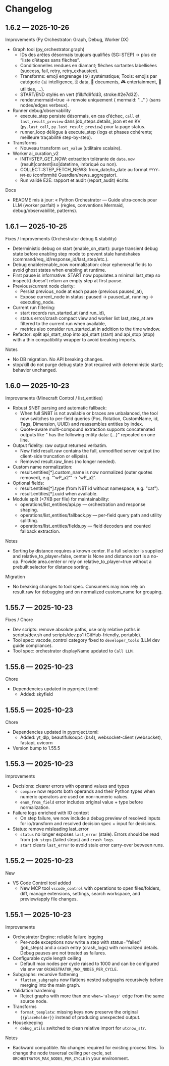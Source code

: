 # Changelog

## 1.6.2 — 2025-10-26

Improvements (Py Orchestrator: Graph, Debug, Worker DX)
- Graph tool (py_orchestrator.graph)
  - IDs des arêtes désormais toujours qualifiés (SG::STEP) → plus de “liste d’étapes sans flèches”.
  - Conditionnelles rendues en diamant; flèches sortantes labellisées (success, fail, retry, retry_exhausted).
  - Transforms: emoji engrenage (⚙️) systématique; Tools: emojis par catégorie (📊 intelligence, 🗄️ data, 📄 documents, 🎮 entertainment, 🔢 utilities, …).
  - START/END stylés en vert (fill:#d9fdd3, stroke:#2e7d32).
  - render.mermaid=true → renvoie uniquement { mermaid: "..." } (sans nodes/edges verbeux).
- Runner debug/observability
  - execute_step persiste désormais, en cas d’échec, `call` et `last_result_preview` dans job_steps.details_json et en KV (`py.last_call`, `py.last_result_preview`) pour la page status.
  - runner_loop délègue à execute_step (logs et phases cohérents; meilleure traçabilité step-by-step).
- Transforms
  - Nouveau transform `set_value` (utilitaire scalaire).
- Worker ai_curation_v2
  - INIT::STEP_GET_NOW: extraction tolérante de `date.now` (result|content|iso|datetime, imbriqué ou non).
  - COLLECT::STEP_FETCH_NEWS: from_date/to_date au format `YYYY-MM-DD` (conformité Guardian/news_aggregator).
  - Run validé E2E: rapport et audit (report_audit) écrits.

Docs
- README mis à jour: « Python Orchestrator — Guide ultra‑concis pour LLM (worker parfait) » (règles, conventions Mermaid, debug/observabilité, patterns).

## 1.6.1 — 2025-10-25

Fixes / Improvements (Orchestrator debug & stability)
- Deterministic debug on start (enable_on_start): purge transient debug state before enabling step mode to prevent stale handshakes (command/req_id/response_id/last_step/etc.).
- Debug enable/enable_now normalization: clear ephemeral fields to avoid ghost states when enabling at runtime.
- First pause is informative: START now populates a minimal last_step so inspect() doesn’t return an empty step at first pause.
- Previous/current node clarity:
  - Persist previous_node at each pause (previous paused_at),
  - Expose current_node in status: paused → paused_at, running → executing_node.
- Current run filtering:
  - start records run_started_at (and run_id),
  - status error/crash compact view and worker list last_step_at are filtered to the current run when available,
  - metrics also consider run_started_at in addition to the time window.
- Refactor: split api_start_stop into api_start (start) and api_stop (stop) with a thin compatibility wrapper to avoid breaking imports.

Notes
- No DB migration. No API breaking changes.
- stop/kill do not purge debug state (not required with deterministic start); behavior unchanged.

## 1.6.0 — 2025-10-23

Improvements (Minecraft Control / list_entities)
- Robust SNBT parsing and automatic fallback:
  - When full SNBT is not available or braces are unbalanced, the tool now switches to per-field queries (Pos, Rotation, CustomName, id, Tags, Dimension, UUID) and reassembles entities by index.
  - Quote-aware multi-compound extraction supports concatenated outputs like "<name> has the following entity data: {…}" repeated on one line.
- Output fidelity: raw output returned verbatim.
  - New field result.raw contains the full, unmodified server output (no client-side truncation or ellipsis).
  - Removed result.raw_lines (no longer needed).
- Custom name normalization:
  - result.entities[*].custom_name is now normalized (outer quotes removed), e.g. '"wP_a2"' -> 'wP_a2'.
- Optional fields:
  - result.entities[*].type (from NBT id without namespace, e.g. "cat").
  - result.entities[*].uuid when available.
- Module split (<7KB per file) for maintainability:
  - operations/list_entities/api.py — orchestration and response shaping.
  - operations/list_entities/fallback.py — per-field query path and utility splitting.
  - operations/list_entities/fields.py — field decoders and counted fallback extraction.

Notes
- Sorting by distance requires a known center. If a full selector is supplied and relative_to_player=false, center is None and distance sort is a no-op. Provide area.center or rely on relative_to_player=true without a prebuilt selector for distance sorting.

Migration
- No breaking changes to tool spec. Consumers may now rely on result.raw for debugging and on normalized custom_name for grouping.

## 1.55.7 — 2025-10-23

Fixes / Chore
- Dev scripts: remove absolute paths, use only relative paths in scripts/dev.sh and scripts/dev.ps1 (GitHub-friendly, portable).
- Tool spec: vscode_control category fixed to `developer_tools` (LLM dev guide compliance).
- Tool spec: orchestrator displayName updated to `Call LLM`.

## 1.55.6 — 2025-10-23

Chore
- Dependencies updated in pyproject.toml:
  - Added: skyfield

## 1.55.5 — 2025-10-23

Chore
- Dependencies updated in pyproject.toml:
  - Added: yt_dlp, beautifulsoup4 (bs4), websocket-client (websocket), fastapi, uvicorn
- Version bump to 1.55.5

## 1.55.3 — 2025-10-23

Improvements
- Decisions: clearer errors with operand values and types
  - `compare` now reports both operands and their Python types when numeric operators are used on non-numeric values.
  - `enum_from_field` error includes original value + type before normalization.
- Failure logs enriched with IO context
  - On step failure, we now include a debug preview of resolved inputs for io/transform and resolved decision spec + input for decisions.
- Status: remove misleading last_error
  - `status` no longer exposes `last_error` (stale). Errors should be read from `job_steps` (failed steps) and `crash_logs`.
  - `start` clears `last_error` to avoid stale error carry-over between runs.

## 1.55.2 — 2025-10-23

New
- VS Code Control tool added
  - New MCP tool `vscode_control` with operations to open files/folders, diff, manage extensions, settings, search workspace, and preview/apply file changes.

## 1.55.1 — 2025-10-23

Improvements
- Orchestrator Engine: reliable failure logging
  - Per-node exceptions now write a step with status="failed" (job_steps) and a crash entry (crash_logs) with normalized details. Debug pauses are not treated as failures.
- Configurable cycle length ceiling
  - Default max nodes per cycle raised to 1000 and can be configured via env var `ORCHESTRATOR_MAX_NODES_PER_CYCLE`.
- Subgraphs: recursive flattening
  - `flatten_subgraphs` now flattens nested subgraphs recursively before merging into the main graph.
- Validation hardening
  - Reject graphs with more than one `when='always'` edge from the same source node.
- Transforms
  - `format_template`: missing keys now preserve the original `{{placeholder}}` instead of producing unexpected output.
- Housekeeping
  - `debug_utils` switched to clean relative import for `utcnow_str`.

Notes
- Backward compatible. No changes required for existing process files. To change the node traversal ceiling per cycle, set `ORCHESTRATOR_MAX_NODES_PER_CYCLE` in your environment.
